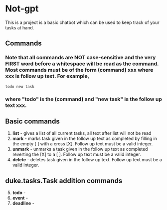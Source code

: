 # Not-gpt

This is a project is a basic chatbot which can be used to keep track of your tasks at hand.

## Commands   
### Note that all commands are NOT case-sensitive and the very FIRST word before a whitespace will be read as the command. <br> Most commands must be of the form (command) xxx where xxx is follow up text. For example,
`todo new task`
### where "todo" is the (command) and "new task" is the follow up text xxx.

## Basic commands
1. **list** - gives a list of all current tasks, all text after list will not be read      
1. **mark** - marks task given in the follow up text as completed by filling in the empty [  ] with a cross [X].  Follow up text must be a valid integer. 
1. **unmark** - unmarks a task given in the follow up text as completed reverting the [X] to a [  ].  Follow up text must be a valid integer.   
1. **delete** - deletes task given in the follow up text.  Follow up text must be a valid integer.  
## duke.tasks.Task addition commands
5. **todo** -
6. **event** -
7. **deadline** -


